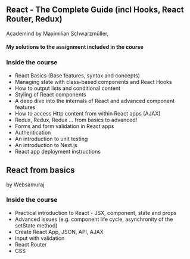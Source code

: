 ﻿## React - The Complete Guide (incl Hooks, React Router, Redux) 

Academind by Maximilian Schwarzmüller,

#### My solutions to the assignment included in the course




### Inside the course
- React Basics (Base features, syntax and concepts)
- Managing state with class-based components and React Hooks
- How to output lists and conditional content
- Styling of React components
- A deep dive into the internals of React and advanced component features
- How to access Http content from within React apps (AJAX)
- Redux, Redux, Redux … from basics to advanced!
- Forms and form validation in React apps
- Authentication
- An introduction to unit testing
- An introduction to Next.js
- React app deployment instructions


## React from basics

by Websamuraj

### Inside the course
- Practical introduction to React - JSX, component, state and props
- Advanced issues (e.g. component life cycle, asynchronity of the setState method)
- Create React App, JSON, API, AJAX
- Input with validation
- React Router
- CSS





